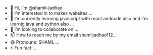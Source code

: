 - 👋 Hi, I’m @shamli-jadhao
- 👀 I’m interested in to makes websites ...
- 🌱 I’m currently learning javascript with react andnode also and i'm learnig java and python also     ...
- 💞️ I’m looking to collaborate on ...
- 📫 How to reach me by my email shamlijadhao112...
- 😄 Pronouns: SHAML ...
- ⚡ Fun fact: ...

<!---
shamli-jadhao/shamli-jadhao is a ✨ special ✨ repository because its `README.md` (this file) appears on your GitHub profile.
You can click the Preview link to take a look at your changes.
--->
